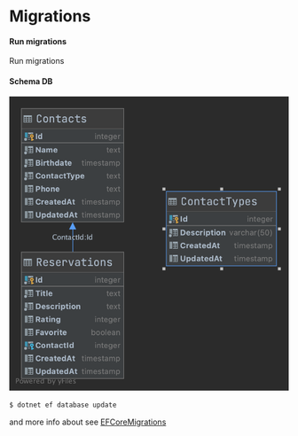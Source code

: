 # Migrations

#### Run migrations

Run migrations


#### Schema DB
![deploy](./diagrams/erd.png)

```sh
$ dotnet ef database update
```

and more info about see [EFCoreMigrations](https://docs.microsoft.com/en-us/ef/core/managing-schemas/migrations/?tabs=dotnet-core-cli)